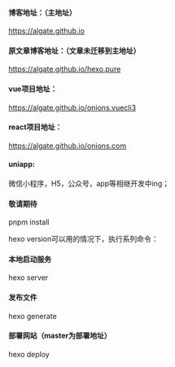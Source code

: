 #### 博客地址：（主地址）
https://algate.github.io

#### 原文章博客地址：（文章未迁移到主地址）
https://algate.github.io/hexo.pure

#### vue项目地址：
https://algate.github.io/onions.vuecli3

#### react项目地址：
https://algate.github.io/onions.com

#### uniapp:
微信小程序，H5，公众号，app等相继开发中ing；

#### 敬请期待





pnpm install

hexo version可以用的情况下，执行系列命令：

#### 本地启动服务
hexo server

#### 发布文件
hexo generate

#### 部署网站（master为部署地址）
hexo deploy
